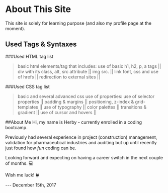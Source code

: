 
# About This Site


This site is solely for learning purpose (and also my profile page at the moment).

## Used Tags & Syntaxes

###Used HTML tag list

> basic html elements/tag that includes:
use of basic  h1, h2, p, a tags ||
div with its class, alt, src attribute ||
img src. || link font, css and use of hrefs || redirection to external sites ||

###Used CSS tag list
> basic and several advanced css use of properties:
use of selector properties || padding & margins || positioning, z-index & grid-templates || use of typography || color palettes || transitions & gradient || use of cursor and hovers ||



##About Me
Hi, my name is Herby - currently enrolled in a coding bootcamp.

Previously had several experience in project (construction) management, validation for pharmaceutical industries and auditing but up until recently just found how _fun_ coding can be.

Looking forward and expecting on having a career switch in the next couple of months. :computer:

Wish me luck! :four_leaf_clover:


--- December 15th, 2017

